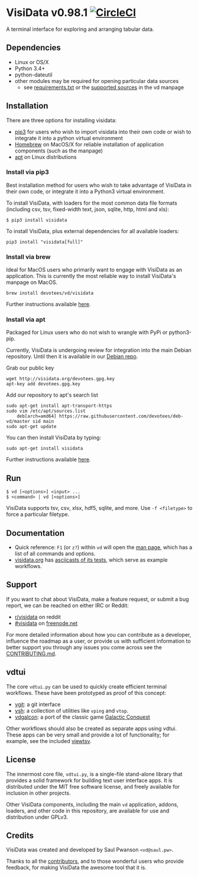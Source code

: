 # VisiData v0.98.1 [![CircleCI](https://circleci.com/gh/saulpw/visidata/tree/stable.svg?style=svg)](https://circleci.com/gh/saulpw/visidata/tree/stable)

A terminal interface for exploring and arranging tabular data.

## Dependencies

- Linux or OS/X
- Python 3.4+
- python-dateutil
- other modules may be required for opening particular data sources
    - see [requirements.txt](https://github.com/saulpw/visidata/blob/stable/requirements.txt) or the [supported sources](http://visidata.org/man/#loaders) in the vd manpage

## Installation

There are three options for installing visidata:
- [pip3](https://github.com/saulpw/visidata/tree/develop#install-via-pip3) for users who wish to import visidata into their own code or wish to integrate it into a python virtual environment
- [Homebrew](https://github.com/saulpw/visidata/tree/develop#install-via-brew) on MacOS/X for reliable installation of application components (such as the manpage)
- [apt](https://github.com/saulpw/visidata/tree/develop#install-via-apt) on Linux distributions

### Install via pip3

Best installation method for users who wish to take advantage of VisiData in their own code, or integrate it into a Python3 virtual environment.

To install VisiData, with loaders for the most common data file formats (including csv, tsv, fixed-width text, json, sqlite, http, html and xls):

```
$ pip3 install visidata
```

To install VisiData, plus external dependencies for all available loaders:

```
pip3 install "visidata[full]"
```

### Install via brew

Ideal for MacOS users who primarily want to engage with VisiData as an application. This is currently the most reliable way to install VisiData's manpage on MacOS.

```
brew install devotees/vd/visidata
```

Further instructions available [here](https://github.com/devotees/homebrew-vd).

### Install via apt

Packaged for Linux users who do not wish to wrangle with PyPi or python3-pip.

Currently, VisiData is undergoing review for integration into the main Debian repository. Until then it is available in our [Debian repo](https://github.com/devotees/deb-vd).

Grab our public key

```
wget http://visidata.org/devotees.gpg.key
apt-key add devotees.gpg.key
```

Add our repository to apt's search list

```
sudo apt-get install apt-transport-https
sudo vim /etc/apt/sources.list
    deb[arch=amd64] https://raw.githubusercontent.com/devotees/deb-vd/master sid main
sudo apt-get update
```
You can then install VisiData by typing:

```
sudo apt-get install visidata
```

Further instructions available [here](https://github.com/devotees/deb-vd).

## Run

```
$ vd [<options>] <input> ...
$ <command> | vd [<options>]
```

VisiData supports tsv, csv, xlsx, hdf5, sqlite, and more.
Use `-f <filetype>` to force a particular filetype.

## Documentation

* Quick reference: `F1` (or `z?`) within `vd` will open the [man page](http://visidata.org/man), which has a list of all commands and options.
* [visidata.org](http://visidata.org) has [asciicasts of its tests](http://visidata.org/test), which serve as example workflows.

## Support

If you want to chat about VisiData, make a feature request, or submit a bug report, we can be reached on either IRC or Reddit:

- [r/visidata](https://www.reddit.com/r/visidata/) on reddit
- [#visidata](irc://freenode.net/#visidata) on [freenode.net](https://webchat.freenode.net)

For more detailed information about how you can contribute as a developer, influence the roadmap as a user, or provide us with sufficient information to better support you through any issues you come across see the [CONTRIBUTING.md](CONTRIBUTING.md).

## vdtui

The core `vdtui.py` can be used to quickly create efficient terminal workflows. These have been prototyped as proof of this concept:

- [vgit](https://github.com/saulpw/vgit): a git interface
- [vsh](http://github.com/saulpw/vsh): a collection of utilities like `vping` and `vtop`.
- [vdgalcon](https://github.com/saulpw/vdgalcon): a port of the classic game [Galactic Conquest](https://www.galcon.com)

Other workflows should also be created as separate apps using vdtui.  These apps can be very small and provide a lot of functionality; for example, see the included [viewtsv](bin/viewtsv).


## License

The innermost core file, `vdtui.py`, is a single-file stand-alone library that provides a solid framework for building text user interface apps. It is distributed under the MIT free software license, and freely available for inclusion in other projects.

Other VisiData components, including the main `vd` application, addons, loaders, and other code in this repository, are available for use and distribution under GPLv3.

## Credits

VisiData was created and developed by Saul Pwanson `<vd@saul.pw>`.

Thanks to all the [contributors](CONTRIBUTING.md#contributors), and to those wonderful users who provide feedback, for making VisiData the awesome tool that it is.
